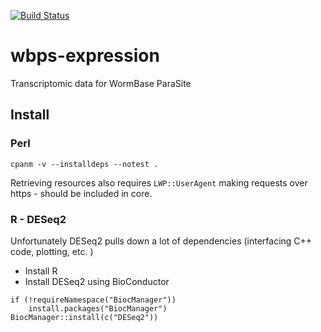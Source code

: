 [![Build Status](https://travis-ci.org/WormBase/wbps-expression.svg?branch=master)](https://travis-ci.org/WormBase/wbps-expression)
# wbps-expression
Transcriptomic data for WormBase ParaSite

## Install

### Perl
```
cpanm -v --installdeps --notest .
```
Retrieving resources also requires `LWP::UserAgent` making requests over https - should be included in core.
### R - DESeq2
Unfortunately DESeq2 pulls down a lot of dependencies (interfacing C++ code, plotting, etc. )
- Install R
- Install DESeq2 using BioConductor
```
if (!requireNamespace("BiocManager"))
    install.packages("BiocManager")
BiocManager::install(c("DESeq2"))
```
